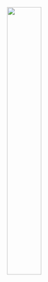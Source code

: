 

<img src="https://previews.123rf.com/images/monsitj/monsitj1707/monsitj170700082/82427415-programming-code-abstract-technology-background-of-software-developer-and-computer-script.jpg" width="40%">
